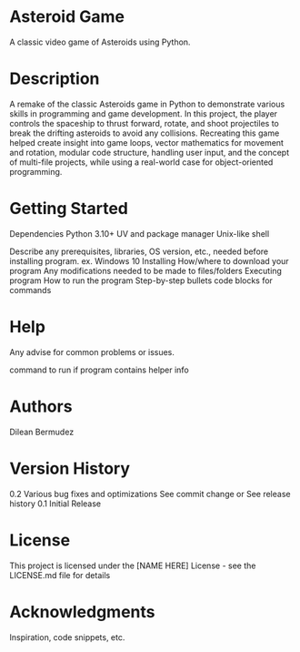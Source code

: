 # Asteroid Game

A classic video game of Asteroids using Python. 

# Description
A remake of the classic Asteroids game in Python to demonstrate various skills in programming and game development. In this project, the player controls the spaceship to thrust forward, rotate, and shoot projectiles to break the drifting asteroids to avoid any collisions. Recreating this game helped create insight into game loops, vector mathematics for movement and rotation, modular code structure, handling user input, and the concept of multi-file projects, while using a real-world case for object-oriented programming. 


# Getting Started
Dependencies
Python 3.10+
UV and package manager
Unix-like shell

Describe any prerequisites, libraries, OS version, etc., needed before installing program.
ex. Windows 10
Installing
How/where to download your program
Any modifications needed to be made to files/folders
Executing program
How to run the program
Step-by-step bullets
code blocks for commands
# Help
Any advise for common problems or issues.

command to run if program contains helper info
# Authors
Dilean Bermudez

# Version History
0.2
Various bug fixes and optimizations
See commit change or See release history
0.1
Initial Release
# License
This project is licensed under the [NAME HERE] License - see the LICENSE.md file for details

# Acknowledgments
Inspiration, code snippets, etc.

